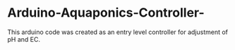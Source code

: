 # Arduino-Aquaponics-Controller-
This arduino code was created as an entry level controller for adjustment of pH and EC.  
